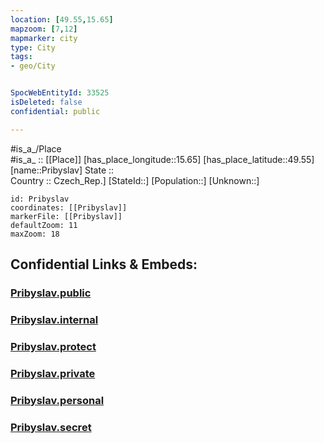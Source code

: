 ```yaml
---
location: [49.55,15.65] 
mapzoom: [7,12] 
mapmarker: city 
type: City
tags:
- geo/City


SpocWebEntityId: 33525
isDeleted: false
confidential: public

---
```

#is_a_/Place  
#is_a_ :: [[Place]] 
[has_place_longitude::15.65] 
[has_place_latitude::49.55] 
[name::Pribyslav] 
State ::  
Country :: Czech_Rep.] 
[StateId::] 
[Population::] 
[Unknown::] 


```leaflet
id: Pribyslav
coordinates: [[Pribyslav]] 
markerFile: [[Pribyslav]] 
defaultZoom: 11 
maxZoom: 18
```


## Confidential Links & Embeds: 

### [Pribyslav.public](/_public/\Earth\Continent\Europe\Europe~Central\Czech_Republic\regions~Czech_Republic\Vysočina\CityPribyslav.public.md) 

### [Pribyslav.internal](/_internal/\Earth\Continent\Europe\Europe~Central\Czech_Republic\regions~Czech_Republic\Vysočina\CityPribyslav.internal.md) 

### [Pribyslav.protect](/_protect/\Earth\Continent\Europe\Europe~Central\Czech_Republic\regions~Czech_Republic\Vysočina\CityPribyslav.protect.md) 

### [Pribyslav.private](/_private/\Earth\Continent\Europe\Europe~Central\Czech_Republic\regions~Czech_Republic\Vysočina\CityPribyslav.private.md) 

### [Pribyslav.personal](/_personal/\Earth\Continent\Europe\Europe~Central\Czech_Republic\regions~Czech_Republic\Vysočina\CityPribyslav.personal.md) 

### [Pribyslav.secret](/_secret/\Earth\Continent\Europe\Europe~Central\Czech_Republic\regions~Czech_Republic\Vysočina\CityPribyslav.secret.md)

